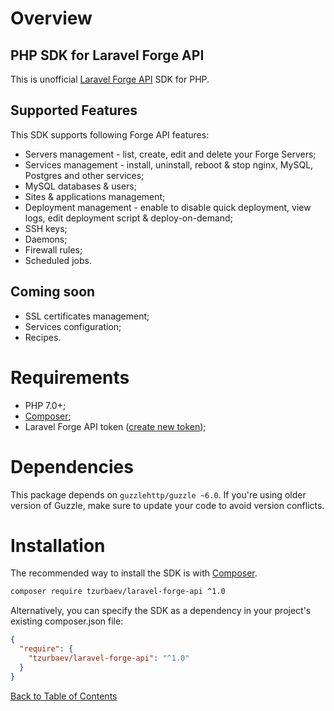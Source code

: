 # Overview

## PHP SDK for Laravel Forge API

This is unofficial [Laravel Forge API](https://forge.laravel.com/api-documentation) SDK for PHP.

## Supported Features

This SDK supports following Forge API features:

- Servers management - list, create, edit and delete your Forge Servers;
- Services management - install, uninstall, reboot & stop nginx, MySQL, Postgres and other services;
- MySQL databases & users;
- Sites & applications management;
- Deployment management - enable to disable quick deployment, view logs, edit deployment script & deploy-on-demand;
- SSH keys;
- Daemons;
- Firewall rules;
- Scheduled jobs.

## Coming soon

- SSL certificates management;
- Services configuration;
- Recipes.

# Requirements

- PHP 7.0+;
- [Composer](https://getcomposer.org);
- Laravel Forge API token ([create new token](https://forge.laravel.com/user/profile));

# Dependencies

This package depends on `guzzlehttp/guzzle ~6.0`. If you're using older version of Guzzle, make sure to update your code to avoid version conflicts.

# Installation

The recommended way to install the SDK is with [Composer](https://getcomposer.org).

```sh
composer require tzurbaev/laravel-forge-api ^1.0
```

Alternatively, you can specify the SDK as a dependency in your project's existing composer.json file:

```json
{
  "require": {
    "tzurbaev/laravel-forge-api": "^1.0"
  }
}
```

[Back to Table of Contents](./readme.md)
